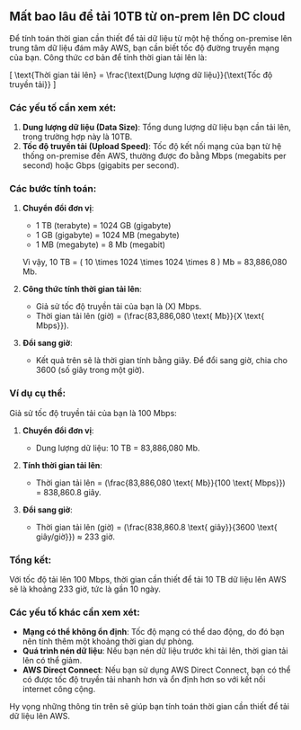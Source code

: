 ## Mất bao lâu để tải 10TB từ on-prem lên DC cloud
Để tính toán thời gian cần thiết để tải dữ liệu từ một hệ thống on-premise lên trung tâm dữ liệu đám mây AWS, bạn cần biết tốc độ đường truyền mạng của bạn. Công thức cơ bản để tính thời gian tải lên là:

\[ \text{Thời gian tải lên} = \frac{\text{Dung lượng dữ liệu}}{\text{Tốc độ truyền tải}} \]

### Các yếu tố cần xem xét:
1. **Dung lượng dữ liệu (Data Size)**: Tổng dung lượng dữ liệu bạn cần tải lên, trong trường hợp này là 10TB.
2. **Tốc độ truyền tải (Upload Speed)**: Tốc độ kết nối mạng của bạn từ hệ thống on-premise đến AWS, thường được đo bằng Mbps (megabits per second) hoặc Gbps (gigabits per second).

### Các bước tính toán:
1. **Chuyển đổi đơn vị**:
   - 1 TB (terabyte) = 1024 GB (gigabyte)
   - 1 GB (gigabyte) = 1024 MB (megabyte)
   - 1 MB (megabyte) = 8 Mb (megabit)

   Vì vậy, 10 TB = \( 10 \times 1024 \times 1024 \times 8 \) Mb = 83,886,080 Mb.

2. **Công thức tính thời gian tải lên**:
   - Giả sử tốc độ truyền tải của bạn là \(X\) Mbps.
   - Thời gian tải lên (giờ) = \(\frac{83,886,080 \text{ Mb}}{X \text{ Mbps}}\).

3. **Đổi sang giờ**:
   - Kết quả trên sẽ là thời gian tính bằng giây. Để đổi sang giờ, chia cho 3600 (số giây trong một giờ).

### Ví dụ cụ thể:
Giả sử tốc độ truyền tải của bạn là 100 Mbps:

1. **Chuyển đổi đơn vị**:
   - Dung lượng dữ liệu: 10 TB = 83,886,080 Mb.

2. **Tính thời gian tải lên**:
   - Thời gian tải lên = \(\frac{83,886,080 \text{ Mb}}{100 \text{ Mbps}}\) = 838,860.8 giây.

3. **Đổi sang giờ**:
   - Thời gian tải lên (giờ) = \(\frac{838,860.8 \text{ giây}}{3600 \text{ giây/giờ}}\) ≈ 233 giờ.

### Tổng kết:
Với tốc độ tải lên 100 Mbps, thời gian cần thiết để tải 10 TB dữ liệu lên AWS sẽ là khoảng 233 giờ, tức là gần 10 ngày.

### Các yếu tố khác cần xem xét:
- **Mạng có thể không ổn định**: Tốc độ mạng có thể dao động, do đó bạn nên tính thêm một khoảng thời gian dự phòng.
- **Quá trình nén dữ liệu**: Nếu bạn nén dữ liệu trước khi tải lên, thời gian tải lên có thể giảm.
- **AWS Direct Connect**: Nếu bạn sử dụng AWS Direct Connect, bạn có thể có được tốc độ truyền tải nhanh hơn và ổn định hơn so với kết nối internet công cộng.

Hy vọng những thông tin trên sẽ giúp bạn tính toán thời gian cần thiết để tải dữ liệu lên AWS.